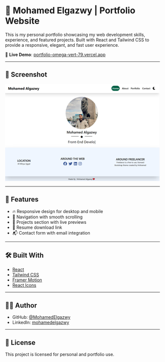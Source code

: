 # 💼 Mohamed Elgazwy | Portfolio Website

This is my personal portfolio showcasing my web development skills, experience, and featured projects. Built with React and Tailwind CSS to provide a responsive, elegant, and fast user experience.

🔗 **Live Demo**: [portfolio-omega-vert-79.vercel.app](https://portfolio-omega-vert-79.vercel.app)

---

## 📸 Screenshot

![Portfolio Screenshot](https://github.com/MohamedElgazwy/portfolio/raw/main/screenshot.png)

---

## 🚀 Features

- 🔥 Responsive design for desktop and mobile
- 🧭 Navigation with smooth scrolling
- 📁 Projects section with live previews
- 📄 Resume download link
- 📬 Contact form with email integration

---

## 🛠️ Built With

- [React](https://reactjs.org/)
- [Tailwind CSS](https://tailwindcss.com/)
- [Framer Motion](https://www.framer.com/motion/)
- [React Icons](https://react-icons.github.io/react-icons/)

---

## 🧑‍💻 Author

- GitHub: [@MohamedElgazwy](https://github.com/MohamedElgazwy)
- LinkedIn: [mohamedelgazwy](https://www.linkedin.com/in/mohamedelgazwy)

---

## 📄 License

This project is licensed for personal and portfolio use.
